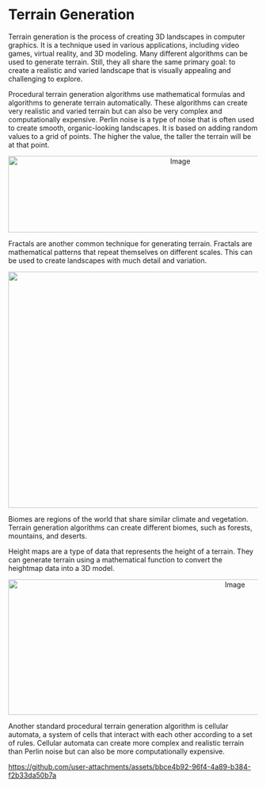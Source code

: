 # Terrain Generation

Terrain generation is the process of creating 3D landscapes in computer graphics. It is a technique used in various applications, including video games, virtual reality, and 3D modeling. Many different algorithms can be used to generate terrain. Still, they all share the same primary goal: to create a realistic and varied landscape that is visually appealing and challenging to explore.

Procedural terrain generation algorithms use mathematical formulas and algorithms to generate terrain automatically. These algorithms can create very realistic and varied terrain but can also be very complex and computationally expensive.
Perlin noise is a type of noise that is often used to create smooth, organic-looking landscapes. It is based on adding random values to a grid of points. The higher the value, the taller the terrain will be at that point.

<div align="center">
  <img width="679" height="154" alt="Image" src="https://github.com/user-attachments/assets/bc83110c-288d-4500-8ab1-f25ba5927d15" />
</div>



Fractals are another common technique for generating terrain. Fractals are mathematical patterns that repeat themselves on different scales. This can be used to create landscapes with much detail and variation.

<div align="center">
  <img width="1132" height="476" alt="Image" src="https://github.com/user-attachments/assets/92ff1310-9557-48b8-8865-05699881d924" />
</div>


Biomes are regions of the world that share similar climate and vegetation. Terrain generation algorithms can create different biomes, such as forests, mountains, and deserts.

Height maps are a type of data that represents the height of a terrain. They can generate terrain using a mathematical function to convert the heightmap data into a 3D model.

<div align="center">
  <img width="900" height="273" alt="Image" src="https://github.com/user-attachments/assets/f0ba6523-8d46-422a-ac83-77e7d79b4211" />
</div>

Another standard procedural terrain generation algorithm is cellular automata, a system of cells that interact with each other according to a set of rules. Cellular automata can create more complex and realistic terrain than Perlin noise but can also be more computationally expensive.

https://github.com/user-attachments/assets/bbce4b92-96f4-4a89-b384-f2b33da50b7a
